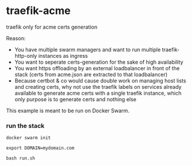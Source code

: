 # traefik-acme
traefik only for acme certs generation

Reason: 

- You have multiple swarm managers and want to run multiple traefik-http-only instances as ingress
- You want to seperate certs-generation for the sake of high availability
- You want https offloading by an external loadbalancer in front of the stack (certs from acme.json are extracted to that loadbalancer)
- Because certbot & co would cause double work on managing host lists and creating certs, why not use the traefik labels on services already available to generate acme certs with a single traefik instance, which only purpose is to generate certs and nothing else

This example is meant to be run on Docker Swarm.

### run the stack

```
docker swarm init

export DOMAIN=mydomain.com

bash run.sh
```
